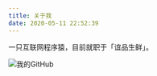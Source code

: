 ```yaml
---
title: 关于我
date: 2020-05-11 22:52:39
---
```


一只互联网程序猿，目前就职于「谊品生鲜」。

![我的GitHub](https://github.com/haixiang7c6)